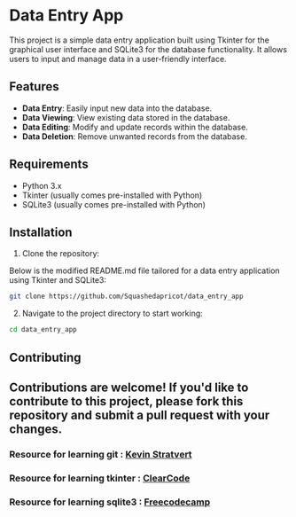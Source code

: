 # Data Entry App

This project is a simple data entry application built using Tkinter for the graphical user interface and SQLite3 for the database functionality. It allows users to input and manage data in a user-friendly interface.

## Features

- **Data Entry**: Easily input new data into the database.
- **Data Viewing**: View existing data stored in the database.
- **Data Editing**: Modify and update records within the database.
- **Data Deletion**: Remove unwanted records from the database.

## Requirements

- Python 3.x
- Tkinter (usually comes pre-installed with Python)
- SQLite3 (usually comes pre-installed with Python)

## Installation

1. Clone the repository:

Below is the modified README.md file tailored for a data entry application using Tkinter and SQLite3:

```bash
git clone https://github.com/Squashedapricot/data_entry_app
```

2. Navigate to the project directory to start working:

```bash
cd data_entry_app
```


## Contributing

## Contributions are welcome! If you'd like to contribute to this project, please fork this repository and submit a pull request with your changes.


### Resource for learning git : [Kevin Stratvert](https://youtu.be/tRZGeaHPoaw?si=QNUxm3xgZ8xEhVWf)
### Resource for learning tkinter : [ClearCode](https://youtu.be/mop6g-c5HEY?si=CmoxihRh9LCa6Uu5)
### Resource for learning sqlite3 : [Freecodecamp](https://www.youtube.com/watch?v=byHcYRpMgI4)
